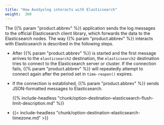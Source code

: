 ```yaml
---
title: "How AxoSyslog interacts with Elasticsearch"
weight:  300
---
```

<!-- DISCLAIMER: This file is based on the syslog-ng Open Source Edition documentation https://github.com/balabit/syslog-ng-ose-guides/commit/2f4a52ee61d1ea9ad27cb4f3168b95408fddfdf2 and is used under the terms of The syslog-ng Open Source Edition Documentation License. The file has been modified by Axoflow. -->

The {{% param "product.abbrev" %}} application sends the log messages to the official Elasticsearch client library, which forwards the data to the Elasticsearch nodes. The way {{% param "product.abbrev" %}} interacts with Elasticsearch is described in the following steps.

  - After {{% param "product.abbrev" %}} is started and the first message arrives to the `elasticsearch2` destination, the `elasticsearch2` destination tries to connect to the Elasticsearch server or cluster. If the connection fails, {{% param "product.abbrev" %}} will repeatedly attempt to connect again after the period set in `time-reopen()` expires.

  - If the connection is established, {{% param "product.abbrev" %}} sends JSON-formatted messages to Elasticsearch.
    
    {{% include-headless "chunk/option-destination-elasticsearch-flush-limit-description.md" %}}

  - {{< include-headless "chunk/option-destination-elasticsearch-timezone.md" >}}
